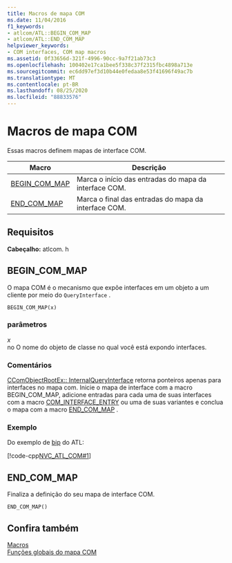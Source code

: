 ```yaml
---
title: Macros de mapa COM
ms.date: 11/04/2016
f1_keywords:
- atlcom/ATL::BEGIN_COM_MAP
- atlcom/ATL::END_COM_MAP
helpviewer_keywords:
- COM interfaces, COM map macros
ms.assetid: 0f33656d-321f-4996-90cc-9a7f21ab73c3
ms.openlocfilehash: 100402e17ca1bee5f338c37f2315fbc4898a713e
ms.sourcegitcommit: ec6dd97ef3d10b44e0fedaa8e53f41696f49ac7b
ms.translationtype: MT
ms.contentlocale: pt-BR
ms.lasthandoff: 08/25/2020
ms.locfileid: "88833576"
---
```

# <a name="com-map-macros"></a>Macros de mapa COM

Essas macros definem mapas de interface COM.

|Macro|Descrição|
|-|-|
|[BEGIN_COM_MAP](#begin_com_map)|Marca o início das entradas do mapa da interface COM.|
|[END_COM_MAP](#end_com_map)|Marca o final das entradas do mapa da interface COM.|

## <a name="requirements"></a>Requisitos

**Cabeçalho:** atlcom. h

## <a name="begin_com_map"></a><a name="begin_com_map"></a> BEGIN_COM_MAP

O mapa COM é o mecanismo que expõe interfaces em um objeto a um cliente por meio do `QueryInterface` .

```
BEGIN_COM_MAP(x)
```

### <a name="parameters"></a>parâmetros

*x*<br/>
no O nome do objeto de classe no qual você está expondo interfaces.

### <a name="remarks"></a>Comentários

[CComObjectRootEx:: InternalQueryInterface](ccomobjectrootex-class.md#internalqueryinterface) retorna ponteiros apenas para interfaces no mapa com. Inicie o mapa de interface com a macro BEGIN_COM_MAP, adicione entradas para cada uma de suas interfaces com a macro [COM_INTERFACE_ENTRY](com-interface-entry-macros.md#com_interface_entry) ou uma de suas variantes e conclua o mapa com a macro [END_COM_MAP](#end_com_map) .

### <a name="example"></a>Exemplo

Do exemplo de [bip](../../overview/visual-cpp-samples.md) do ATL:

[!code-cpp[NVC_ATL_COM#1](../../atl/codesnippet/cpp/com-map-macros_1.h)]

## <a name="end_com_map"></a><a name="end_com_map"></a> END_COM_MAP

Finaliza a definição do seu mapa de interface COM.

```
END_COM_MAP()
```

## <a name="see-also"></a>Confira também

[Macros](../../atl/reference/atl-macros.md)<br/>
[Funções globais do mapa COM](../../atl/reference/com-map-global-functions.md)
